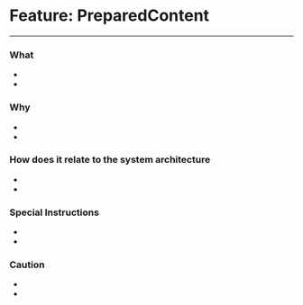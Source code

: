 # Feature: PreparedContent
--------------------------------------------------------

### What

-
-

### Why

-
-

### How does it relate to the system architecture

-
-

### Special Instructions

-
-


### Caution

-
-
